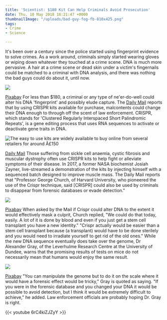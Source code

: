 ```yaml
---
title: 'Scientist: $180 Kit Can Help Criminals Avoid Prosecution'
date: Thu, 10 May 2018 18:21:47 +0000
thumbnailImage: "/uploads/bad-guy-fog-fb-810x425.png"
tags:
- Crime
- Science

---
```

It's been over a century since the police started using fingerprint evidence to solve crimes. As a work around, criminals simply started wearing gloves or wiping down whatever they touched at a crime scene. DNA is much more pervasive. A hair at a crime scene or dead skin under a victim's fingernails could be matched to a criminal with DNA analysis, and there was nothing the bad guys could do about it, until now. 

![](http://newsattorneys.staging.wpengine.com/wp-content/uploads/2018/05/police-crime-scene-1024x621.jpg) 

[Pixabay](https://pixabay.com/en/police-crime-scene-blue-light-3362041/) For less than $180, a criminal or any type of ne'er-do-well could alter his DNA 'fingerprint' and possibly elude capture. The [Daily Mail](http://www.dailymail.co.uk/news/article-5696383/Criminals-manipulate-DNA-avoid-detection-police-databases.html) reports that by using CRISPR kits available for purchase, malcontents could change their DNA enough to through off the scent of law enforcement. CRISPR, which stands for 'Clustered Regularly Interspaced Short Palindromic Repeats', is a gene editing process that uses RNA sequences to activate or deactivate gene traits in DNA. 

![The easy to use kits are widely available to buy online from several retailers for around Â£150](http://newsattorneys.staging.wpengine.com/wp-content/uploads/2018/05/4BE8735E00000578-5696383-image-m-34_1525598552759.jpg) 

[Daily Mail](http://newsattorneys.staging.wpengine.com/wp-content/uploads/2018/05/4BE8735E00000578-5696383-image-m-34_1525598552759.jpg) Those suffering from sickle cell anaemia, cystic fibrosis and muscular dystrophy often use CRISPR kits to help fight or alleviate symptoms of their disease. In 2017, a former NASA biochemist Josiah Zayner, live-streamed a demonstration of the kits by injecting himself with a sequenced batch designed to improve muscle mass. The Daily Mail reports that "Professor George Church, of Harvard University, who pioneered the use of the Crispr technique, said \[CRISPR\] could also be used by criminals to disappear from forensic databases or evade detection." 

![](http://newsattorneys.staging.wpengine.com/wp-content/uploads/2018/05/gun-crime-scene-1024x685.jpg) 

[Pixabay](https://pixabay.com/en/gun-revolver-pistol-weapon-handgun-801836/) When asked by the Mail if Crispr could alter DNA to the extent it would effectively mask a culprit, Church replied, "We could do that today, easily. A lot of it is done by blood and even if you just get a stem cell transplant you have a new identity." "Crispr actually would be easier than a stem cell transplant because (a transplant) would have to be done sterilely and you would need to irradiate yourself to get rid of the old ones." While the new DNA sequence eventually does take over the genome, Dr Alexander Gray, of the Leverhulme Research Centre at the University of Dundee, warns that the promising results of tests on mice do not necessarily mean that humans would enjoy the same result. 

![](http://newsattorneys.staging.wpengine.com/wp-content/uploads/2018/05/bad-guy-fog-1024x633.jpg) 

[Pixabay](https://pixabay.com/en/walkers-autumn-fog-man-human-mood-486583/) "You can manipulate the genome but to do it on the scale where it would have a forensic effect would be tricky," Gray is quoted as saying. "If you were in the forensic database and you changed your DNA it would be possible to avoid detection, but I think it would be extremely difficult to achieve," he added. Law enforcement officials are probably hoping Dr. Gray is right. 

{{< youtube 6rC4kiZJZyY >}}